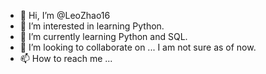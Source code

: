 - 👋 Hi, I’m @LeoZhao16
- 👀 I’m interested in learning Python.
- 🌱 I’m currently learning Python and SQL.
- 💞️ I’m looking to collaborate on ... I am not sure as of now.
- 📫 How to reach me ... 

<!---
LeoZhao16/LeoZhao16 is a ✨ special ✨ repository because its `README.md` (this file) appears on your GitHub profile.
You can click the Preview link to take a look at your changes.
--->
